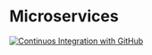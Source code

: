 # Microservices
[![Continuos Integration with GitHub](https://github.com/BellaSuto/Microservices/actions/workflows/docker-publish.yml/badge.svg)](https://github.com/BellaSuto/Microservices/actions/workflows/docker-publish.yml)
